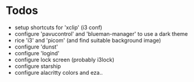 # Todos

* setup shortcuts for 'xclip' (i3 conf)
* configure 'pavucontrol' and 'blueman-manager' to use a dark theme
* rice 'i3' and 'picom' (and find suitable background image)
* configure 'dunst'
* configure 'logind'
* configure lock screen (probably i3lock)
* configure starship
* configure alacritty colors and eza..
